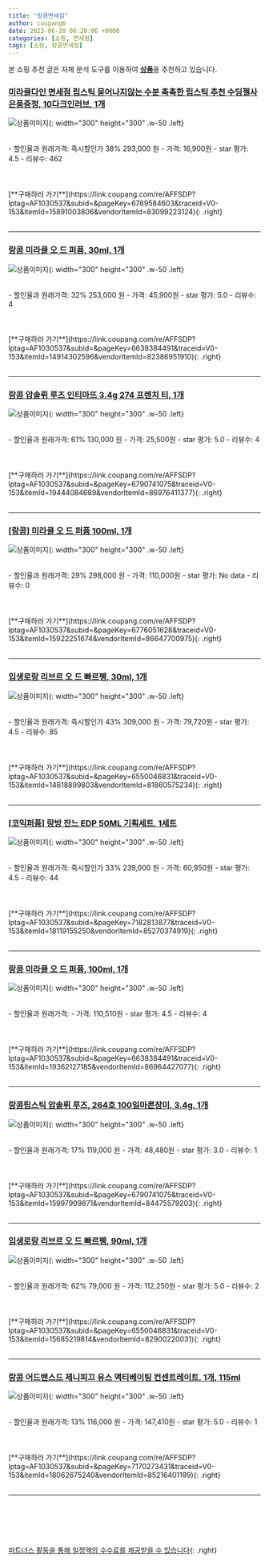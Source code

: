 ```yaml
---
title: "랑콤면세점"
author: coupang6
date: 2023-06-20 06:20:06 +0800
categories: [쇼핑, 면세점]
tags: [쇼핑, 랑콤면세점]
---
```


본 쇼핑 추천 글은 자체 분석 도구를 이용하여 [**상품**](https://link.coupang.com/a/bao1ui)을 추천하고 있습니다.

### [미라클다인 면세점 립스틱 묻어나지않는 수분 촉촉한 립스틱 추천 수딩젤사은품증정, 10다크인러브, 1개](https://link.coupang.com/re/AFFSDP?lptag=AF1030537&subid=&pageKey=6769584603&traceid=V0-153&itemId=15891003806&vendorItemId=83099223124)

![상품이미지](https://thumbnail9.coupangcdn.com/thumbnails/remote/230x230ex/image/vendor_inventory/8733/a3ff2104cfdd50a5438ff2722bb47afe8b084fcb9128f091f7bd6ba1dc13.jpg){: width="300" height="300" .w-50 .left}


<br>
- 할인율과 원래가격: 즉시할인가 38%  293,000   원
- 가격: 16,900원
- star 평가: 4.5
- 리뷰수: 462
<br>
<br>
<br>
<br>
[**구매하러 가기**](https://link.coupang.com/re/AFFSDP?lptag=AF1030537&subid=&pageKey=6769584603&traceid=V0-153&itemId=15891003806&vendorItemId=83099223124){: .right}
<br>
<br>

---

### [랑콤 미라클 오 드 퍼퓸, 30ml, 1개](https://link.coupang.com/re/AFFSDP?lptag=AF1030537&subid=&pageKey=6638384491&traceid=V0-153&itemId=14914302596&vendorItemId=82386951910)

![상품이미지](https://thumbnail9.coupangcdn.com/thumbnails/remote/230x230ex/image/vendor_inventory/43cd/860c079ce6888451448e250beadc3a78d7ad201c65d2ff174db6137bac39.jpg){: width="300" height="300" .w-50 .left}


<br>
- 할인율과 원래가격: 32%  253,000   원
- 가격: 45,900원
- star 평가: 5.0
- 리뷰수: 4
<br>
<br>
<br>
<br>
[**구매하러 가기**](https://link.coupang.com/re/AFFSDP?lptag=AF1030537&subid=&pageKey=6638384491&traceid=V0-153&itemId=14914302596&vendorItemId=82386951910){: .right}
<br>
<br>

---

### [랑콤 압솔뤼 루즈 인티마뜨 3.4g 274 프렌치 티, 1개](https://link.coupang.com/re/AFFSDP?lptag=AF1030537&subid=&pageKey=6790741075&traceid=V0-153&itemId=19444084689&vendorItemId=86976411377)

![상품이미지](https://thumbnail6.coupangcdn.com/thumbnails/remote/230x230ex/image/vendor_inventory/be53/1208038d737b74259bca56e562362533202df6ffd54db736ec812e87fc8a.png){: width="300" height="300" .w-50 .left}


<br>
- 할인율과 원래가격: 61%  130,000   원
- 가격: 25,500원
- star 평가: 5.0
- 리뷰수: 4
<br>
<br>
<br>
<br>
[**구매하러 가기**](https://link.coupang.com/re/AFFSDP?lptag=AF1030537&subid=&pageKey=6790741075&traceid=V0-153&itemId=19444084689&vendorItemId=86976411377){: .right}
<br>
<br>

---

### [[랑콤] 미라클 오 드 퍼퓸 100ml, 1개](https://link.coupang.com/re/AFFSDP?lptag=AF1030537&subid=&pageKey=6776051628&traceid=V0-153&itemId=15922251674&vendorItemId=86647700975)

![상품이미지](https://thumbnail8.coupangcdn.com/thumbnails/remote/230x230ex/image/vendor_inventory/beef/41e6f1496f39d69c5de777ff7fdbebc94dd0f84fca2f1f177878b9c5c9f0.jpg){: width="300" height="300" .w-50 .left}


<br>
- 할인율과 원래가격: 29%  298,000   원
- 가격: 110,000원
- star 평가: No data
- 리뷰수: 0
<br>
<br>
<br>
<br>
[**구매하러 가기**](https://link.coupang.com/re/AFFSDP?lptag=AF1030537&subid=&pageKey=6776051628&traceid=V0-153&itemId=15922251674&vendorItemId=86647700975){: .right}
<br>
<br>

---

### [입생로랑 리브르 오 드 빠르펭, 30ml, 1개](https://link.coupang.com/re/AFFSDP?lptag=AF1030537&subid=&pageKey=6550046831&traceid=V0-153&itemId=14618899803&vendorItemId=81860575234)

![상품이미지](https://thumbnail8.coupangcdn.com/thumbnails/remote/230x230ex/image/vendor_inventory/a9d7/015b8296d7b447d1705bc578bec346c16180a489eeece880ff7974b8d1ba.png){: width="300" height="300" .w-50 .left}


<br>
- 할인율과 원래가격: 즉시할인가 43%  309,000   원
- 가격: 79,720원
- star 평가: 4.5
- 리뷰수: 85
<br>
<br>
<br>
<br>
[**구매하러 가기**](https://link.coupang.com/re/AFFSDP?lptag=AF1030537&subid=&pageKey=6550046831&traceid=V0-153&itemId=14618899803&vendorItemId=81860575234){: .right}
<br>
<br>

---

### [[코익퍼퓸] 랑방 잔느 EDP 50ML 기획세트, 1세트](https://link.coupang.com/re/AFFSDP?lptag=AF1030537&subid=&pageKey=7182813877&traceid=V0-153&itemId=18119155250&vendorItemId=85270374919)

![상품이미지](https://thumbnail10.coupangcdn.com/thumbnails/remote/230x230ex/image/vendor_inventory/f671/06fee83448a5981ff2d9f2f831c4bd2782a5eb4730ef39c6533431a6b3c6.jpg){: width="300" height="300" .w-50 .left}


<br>
- 할인율과 원래가격: 즉시할인가 33%  239,000   원
- 가격: 60,950원
- star 평가: 4.5
- 리뷰수: 44
<br>
<br>
<br>
<br>
[**구매하러 가기**](https://link.coupang.com/re/AFFSDP?lptag=AF1030537&subid=&pageKey=7182813877&traceid=V0-153&itemId=18119155250&vendorItemId=85270374919){: .right}
<br>
<br>

---

### [랑콤 미라클 오 드 퍼퓸, 100ml, 1개](https://link.coupang.com/re/AFFSDP?lptag=AF1030537&subid=&pageKey=6638384491&traceid=V0-153&itemId=19362127185&vendorItemId=86964427077)

![상품이미지](https://thumbnail8.coupangcdn.com/thumbnails/remote/230x230ex/image/vendor_inventory/6777/0d81dbe5e3aae26812ba124fb4d391762f451e395363b60f83d2ddfb3582.jpg){: width="300" height="300" .w-50 .left}


<br>
- 할인율과 원래가격: 
- 가격: 110,510원
- star 평가: 4.5
- 리뷰수: 4
<br>
<br>
<br>
<br>
[**구매하러 가기**](https://link.coupang.com/re/AFFSDP?lptag=AF1030537&subid=&pageKey=6638384491&traceid=V0-153&itemId=19362127185&vendorItemId=86964427077){: .right}
<br>
<br>

---

### [랑콤립스틱 압솔뤼 루즈, 264호 100일마른장미, 3.4g, 1개](https://link.coupang.com/re/AFFSDP?lptag=AF1030537&subid=&pageKey=6790741075&traceid=V0-153&itemId=15997909871&vendorItemId=84475579203)

![상품이미지](https://thumbnail7.coupangcdn.com/thumbnails/remote/230x230ex/image/vendor_inventory/6ea6/fb885df33f400e6e708221efd7f458483f1db31f568871a406fbd531d05c.jpg){: width="300" height="300" .w-50 .left}


<br>
- 할인율과 원래가격: 17%  119,000   원
- 가격: 48,480원
- star 평가: 3.0
- 리뷰수: 1
<br>
<br>
<br>
<br>
[**구매하러 가기**](https://link.coupang.com/re/AFFSDP?lptag=AF1030537&subid=&pageKey=6790741075&traceid=V0-153&itemId=15997909871&vendorItemId=84475579203){: .right}
<br>
<br>

---

### [입생로랑 리브르 오 드 빠르펭, 90ml, 1개](https://link.coupang.com/re/AFFSDP?lptag=AF1030537&subid=&pageKey=6550046831&traceid=V0-153&itemId=15685219814&vendorItemId=82900220031)

![상품이미지](https://thumbnail9.coupangcdn.com/thumbnails/remote/230x230ex/image/vendor_inventory/3c43/18299b828d165360d2070eda2273e8ab68126d1c1dafd4b3409a842618a6.jpg){: width="300" height="300" .w-50 .left}


<br>
- 할인율과 원래가격: 62%  79,000   원
- 가격: 112,250원
- star 평가: 5.0
- 리뷰수: 2
<br>
<br>
<br>
<br>
[**구매하러 가기**](https://link.coupang.com/re/AFFSDP?lptag=AF1030537&subid=&pageKey=6550046831&traceid=V0-153&itemId=15685219814&vendorItemId=82900220031){: .right}
<br>
<br>

---

### [랑콤 어드밴스드 제니피끄 유스 액티베이팅 컨센트레이트, 1개, 115ml](https://link.coupang.com/re/AFFSDP?lptag=AF1030537&subid=&pageKey=7170273431&traceid=V0-153&itemId=18062675240&vendorItemId=85216401199)

![상품이미지](https://thumbnail10.coupangcdn.com/thumbnails/remote/230x230ex/image/vendor_inventory/2f2c/e1b4d05b56fa5691b43e56ca02fa26182855e93ea68215fa335f8442b9c5.jpg){: width="300" height="300" .w-50 .left}


<br>
- 할인율과 원래가격: 13%  116,000   원
- 가격: 147,410원
- star 평가: 5.0
- 리뷰수: 1
<br>
<br>
<br>
<br>
[**구매하러 가기**](https://link.coupang.com/re/AFFSDP?lptag=AF1030537&subid=&pageKey=7170273431&traceid=V0-153&itemId=18062675240&vendorItemId=85216401199){: .right}
<br>
<br>

---
<br><br><br><br><br> [파트너스 활동을 통해 일정액의 수수료를 제공받을 수 있습니다](https://link.coupang.com/a/bao1ui){: .right}